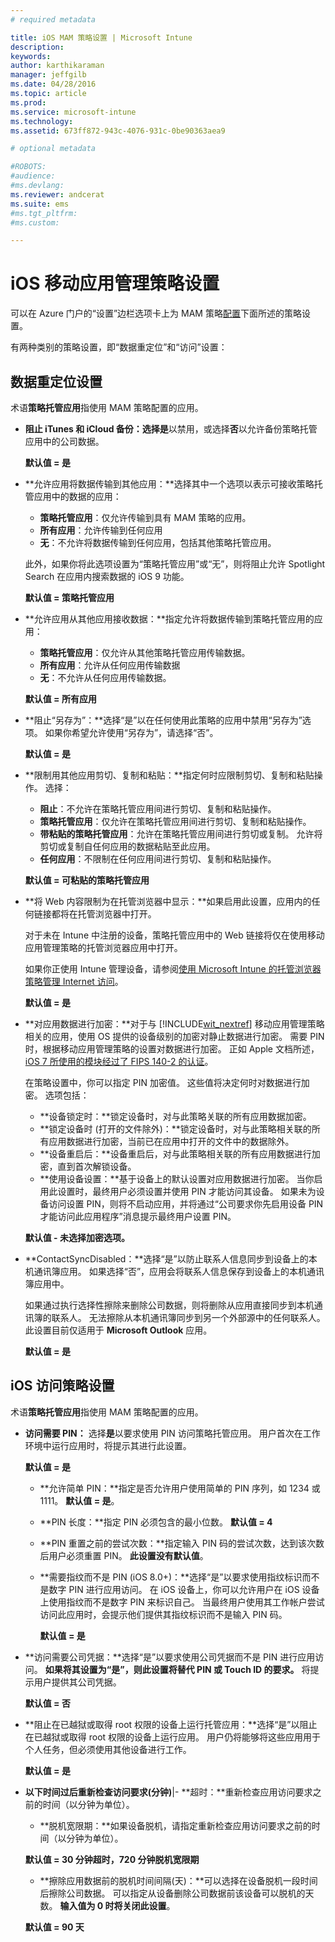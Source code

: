 ```yaml
---
# required metadata

title: iOS MAM 策略设置 | Microsoft Intune
description:
keywords:
author: karthikaraman
manager: jeffgilb
ms.date: 04/28/2016
ms.topic: article
ms.prod:
ms.service: microsoft-intune
ms.technology:
ms.assetid: 673ff872-943c-4076-931c-0be90363aea9

# optional metadata

#ROBOTS:
#audience:
#ms.devlang:
ms.reviewer: andcerat
ms.suite: ems
#ms.tgt_pltfrm:
#ms.custom:

---
```


#  iOS 移动应用管理策略设置
可以在 Azure 门户的“设置”边栏选项卡上为 MAM 策略[配置](create-and-deploy-mobile-app-management-policies-with-microsoft-intune.md)下面所述的策略设置。

有两种类别的策略设置，即“数据重定位”和“访问”设置：

##  数据重定位设置
术语**策略托管应用**指使用 MAM 策略配置的应用。

- **阻止 iTunes 和 iCloud 备份：**选择**是**以禁用，或选择**否**以允许备份策略托管应用中的公司数据。

  **默认值 = 是**

- **允许应用将数据传输到其他应用：**选择其中一个选项以表示可接收策略托管应用中的数据的应用：
  - **策略托管应用**：仅允许传输到具有 MAM 策略的应用。
  - **所有应用**：允许传输到任何应用
  - **无**：不允许将数据传输到任何应用，包括其他策略托管应用。

  此外，如果你将此选项设置为“策略托管应用”或“无”，则将阻止允许 Spotlight Search 在应用内搜索数据的 iOS 9 功能。

  **默认值 = 策略托管应用**

- **允许应用从其他应用接收数据：**指定允许将数据传输到策略托管应用的应用：
  -  **策略托管应用**：仅允许从其他策略托管应用传输数据。
  -  **所有应用**：允许从任何应用传输数据
  -  **无**：不允许从任何应用传输数据。

  **默认值 = 所有应用**

- **阻止“另存为”：**选择“是”以在任何使用此策略的应用中禁用“另存为”选项。 如果你希望允许使用“另存为”，请选择“否”。

  **默认值 = 是**

- **限制用其他应用剪切、复制和粘贴：**指定何时应限制剪切、复制和粘贴操作。 选择：
  -   **阻止**：不允许在策略托管应用间进行剪切、复制和粘贴操作。
  -   **策略托管应用**：仅允许在策略托管应用间进行剪切、复制和粘贴操作。
  -   **带粘贴的策略托管应用**：允许在策略托管应用间进行剪切或复制。 允许将剪切或复制自任何应用的数据粘贴至此应用。
  - **任何应用**：不限制在任何应用间进行剪切、复制和粘贴操作。

  **默认值 = 可粘贴的策略托管应用**

- **将 Web 内容限制为在托管浏览器中显示：**如果启用此设置，应用内的任何链接都将在托管浏览器中打开。

  对于未在 Intune 中注册的设备，策略托管应用中的 Web 链接将仅在使用移动应用管理策略的托管浏览器应用中打开。

  如果你正使用 Intune 管理设备，请参阅[使用 Microsoft Intune 的托管浏览器策略管理 Internet 访问](manage-internet-access-using-managed-browser-policies.md)。

    **默认值 = 是**

- **对应用数据进行加密：**对于与 [!INCLUDE[wit_nextref](../includes/wit_nextref_md.md)] 移动应用管理策略相关的应用，使用 OS 提供的设备级别的加密对静止数据进行加密。 需要 PIN 时，根据移动应用管理策略的设置对数据进行加密。 正如 Apple 文档所述， [iOS 7 所使用的模块经过了 FIPS 140-2 的认证](http://support.apple.com/en-us/HT202739)。

  在策略设置中，你可以指定 PIN 加密值。  这些值将决定何时对数据进行加密。 选项包括：
  - **设备锁定时：**锁定设备时，对与此策略关联的所有应用数据加密。
  -   **锁定设备时 (打开的文件除外)：**锁定设备时，对与此策略相关联的所有应用数据进行加密，当前已在应用中打开的文件中的数据除外。
  -   **设备重启后：**设备重启后，对与此策略相关联的所有应用数据进行加密，直到首次解锁设备。
  -   **使用设备设置：**基于设备上的默认设置对应用数据进行加密。
  当你启用此设置时，最终用户必须设置并使用 PIN 才能访问其设备。  如果未为设备访问设置 PIN，则将不启动应用，并将通过“公司要求你先启用设备 PIN 才能访问此应用程序”消息提示最终用户设置 PIN。

  **默认值 - 未选择加密选项。**
- **ContactSyncDisabled：**选择“是”以防止联系人信息同步到设备上的本机通讯簿应用。 如果选择“否”，应用会将联系人信息保存到设备上的本机通讯簿应用中。

  如果通过执行选择性擦除来删除公司数据，则将删除从应用直接同步到本机通讯簿的联系人。 无法擦除从本机通讯簿同步到另一个外部源中的任何联系人。 此设置目前仅适用于 **Microsoft Outlook** 应用。

  **默认值 = 是**
##  iOS 访问策略设置
术语**策略托管应用**指使用 MAM 策略配置的应用。
- **访问需要 PIN：** 选择**是**以要求使用 PIN 访问策略托管应用。 用户首次在工作环境中运行应用时，将提示其进行此设置。

  **默认值 = 是**
    -  **允许简单 PIN：**指定是否允许用户使用简单的 PIN 序列，如 1234 或 1111。 **默认值 = 是**。
    - **PIN 长度：**指定 PIN 必须包含的最小位数。 **默认值 = 4**
    - **PIN 重置之前的尝试次数：**指定输入 PIN 码的尝试次数，达到该次数后用户必须重置 PIN。
  **此设置没有默认值**。

  - **需要指纹而不是 PIN (iOS 8.0+)：**选择“是”以要求使用指纹标识而不是数字 PIN 进行应用访问。
在 iOS 设备上，你可以允许用户在 iOS 设备上使用指纹而不是数字 PIN 来标识自己。 当最终用户使用其工作帐户尝试访问此应用时，会提示他们提供其指纹标识而不是输入 PIN 码。

    **默认值 = 是**
- **访问需要公司凭据：**选择“是”以要求使用公司凭据而不是 PIN 进行应用访问。 **如果将其设置为“是”，则此设置将替代 PIN 或 Touch ID 的要求。** 将提示用户提供其公司凭据。

  **默认值 = 否**
- **阻止在已越狱或取得 root 权限的设备上运行托管应用：**选择“是”以阻止在已越狱或取得 root 权限的设备上运行应用。 用户仍将能够将这些应用用于个人任务，但必须使用其他设备进行工作。

  **默认值 = 是**
- **以下时间过后重新检查访问要求(分钟)**|-   **超时：**重新检查应用访问要求之前的时间（以分钟为单位）。
  -   **脱机宽限期：**如果设备脱机，请指定重新检查应用访问要求之前的时间（以分钟为单位）。

  **默认值 = 30 分钟超时，720 分钟脱机宽限期**
  - **擦除应用数据前的脱机时间间隔(天)：**可以选择在设备脱机一段时间后擦除公司数据。  可以指定从设备删除公司数据前该设备可以脱机的天数。 **输入值为 0 时将关闭此设置**。

  **默认值 = 90 天**


<!--HONumber=Jun16_HO2-->



